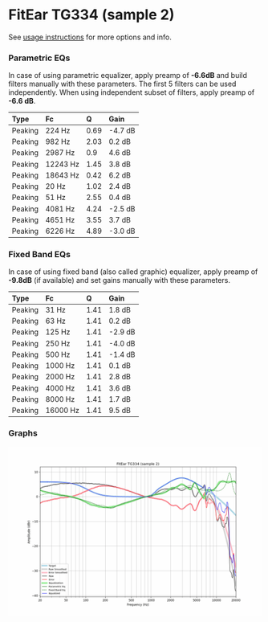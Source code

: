 # FitEar TG334 (sample 2)
See [usage instructions](https://github.com/jaakkopasanen/AutoEq#usage) for more options and info.

### Parametric EQs
In case of using parametric equalizer, apply preamp of **-6.6dB** and build filters manually
with these parameters. The first 5 filters can be used independently.
When using independent subset of filters, apply preamp of **-6.6 dB**.

| Type    | Fc       |    Q | Gain    |
|:--------|:---------|:-----|:--------|
| Peaking | 224 Hz   | 0.69 | -4.7 dB |
| Peaking | 982 Hz   | 2.03 | 0.2 dB  |
| Peaking | 2987 Hz  | 0.9  | 4.6 dB  |
| Peaking | 12243 Hz | 1.45 | 3.8 dB  |
| Peaking | 18643 Hz | 0.42 | 6.2 dB  |
| Peaking | 20 Hz    | 1.02 | 2.4 dB  |
| Peaking | 51 Hz    | 2.55 | 0.4 dB  |
| Peaking | 4081 Hz  | 4.24 | -2.5 dB |
| Peaking | 4651 Hz  | 3.55 | 3.7 dB  |
| Peaking | 6226 Hz  | 4.89 | -3.0 dB |

### Fixed Band EQs
In case of using fixed band (also called graphic) equalizer, apply preamp of **-9.8dB**
(if available) and set gains manually with these parameters.

| Type    | Fc       |    Q | Gain    |
|:--------|:---------|:-----|:--------|
| Peaking | 31 Hz    | 1.41 | 1.8 dB  |
| Peaking | 63 Hz    | 1.41 | 0.2 dB  |
| Peaking | 125 Hz   | 1.41 | -2.9 dB |
| Peaking | 250 Hz   | 1.41 | -4.0 dB |
| Peaking | 500 Hz   | 1.41 | -1.4 dB |
| Peaking | 1000 Hz  | 1.41 | 0.1 dB  |
| Peaking | 2000 Hz  | 1.41 | 2.8 dB  |
| Peaking | 4000 Hz  | 1.41 | 3.6 dB  |
| Peaking | 8000 Hz  | 1.41 | 1.7 dB  |
| Peaking | 16000 Hz | 1.41 | 9.5 dB  |

### Graphs
![](./FitEar%20TG334%20(sample%202).png)